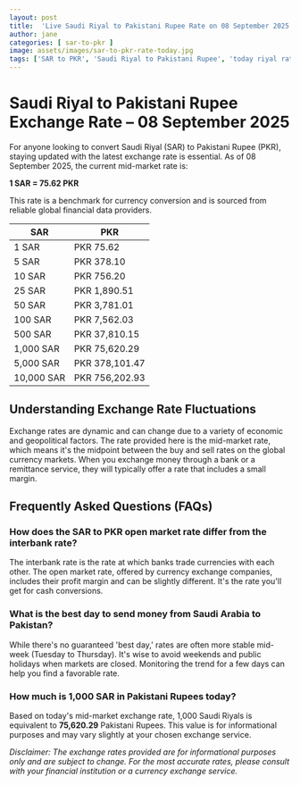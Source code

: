 ```yaml
---
layout: post
title:  'Live Saudi Riyal to Pakistani Rupee Rate on 08 September 2025'
author: jane
categories: [ sar-to-pkr ]
image: assets/images/sar-to-pkr-rate-today.jpg
tags: ['SAR to PKR', 'Saudi Riyal to Pakistani Rupee', 'today riyal rate in pakistan', 'saudi riyal rate', 'open market riyal rate']
---
```


# Saudi Riyal to Pakistani Rupee Exchange Rate – 08 September 2025

For anyone looking to convert Saudi Riyal (SAR) to Pakistani Rupee (PKR), staying updated with the latest exchange rate is essential. As of 08 September 2025, the current mid-market rate is:

**1 SAR = 75.62 PKR**

This rate is a benchmark for currency conversion and is sourced from reliable global financial data providers.

| SAR | PKR |
| --- | --- |
| 1 SAR | PKR 75.62 |
| 5 SAR | PKR 378.10 |
| 10 SAR | PKR 756.20 |
| 25 SAR | PKR 1,890.51 |
| 50 SAR | PKR 3,781.01 |
| 100 SAR | PKR 7,562.03 |
| 500 SAR | PKR 37,810.15 |
| 1,000 SAR | PKR 75,620.29 |
| 5,000 SAR | PKR 378,101.47 |
| 10,000 SAR | PKR 756,202.93 |


## Understanding Exchange Rate Fluctuations

Exchange rates are dynamic and can change due to a variety of economic and geopolitical factors. The rate provided here is the mid-market rate, which means it's the midpoint between the buy and sell rates on the global currency markets. When you exchange money through a bank or a remittance service, they will typically offer a rate that includes a small margin.

## Frequently Asked Questions (FAQs)

### How does the SAR to PKR open market rate differ from the interbank rate?

The interbank rate is the rate at which banks trade currencies with each other. The open market rate, offered by currency exchange companies, includes their profit margin and can be slightly different. It's the rate you'll get for cash conversions.

### What is the best day to send money from Saudi Arabia to Pakistan?

While there's no guaranteed 'best day,' rates are often more stable mid-week (Tuesday to Thursday). It's wise to avoid weekends and public holidays when markets are closed. Monitoring the trend for a few days can help you find a favorable rate.

### How much is 1,000 SAR in Pakistani Rupees today?

Based on today's mid-market exchange rate, 1,000 Saudi Riyals is equivalent to **75,620.29** Pakistani Rupees. This value is for informational purposes and may vary slightly at your chosen exchange service.



*Disclaimer: The exchange rates provided are for informational purposes only and are subject to change. For the most accurate rates, please consult with your financial institution or a currency exchange service.*

